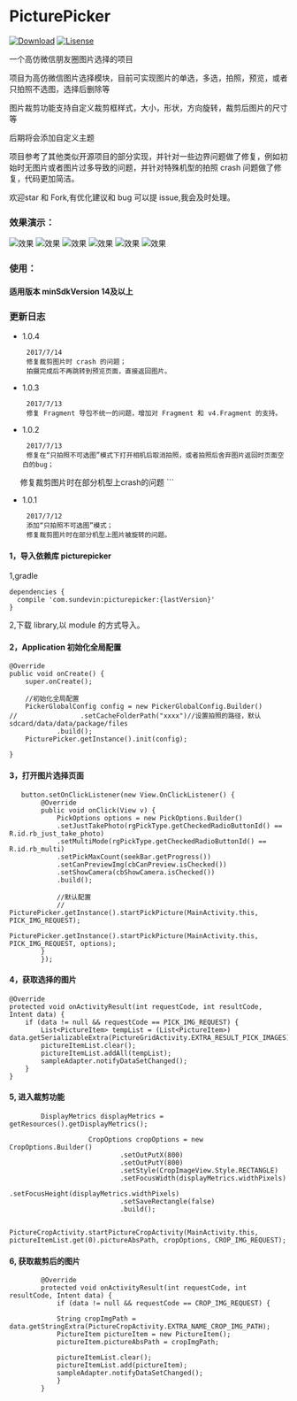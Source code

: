 # PicturePicker

[![Download](https://api.bintray.com/packages/sundevin/PicturePicker/picturepicker/images/download.svg)](https://bintray.com/sundevin/PicturePicker/picturepicker/_latestVersion)
[![Lisense](https://img.shields.io/badge/License-Apache%202-lightgrey.svg)](https://www.apache.org/licenses/LICENSE-2.0)

一个高仿微信朋友圈图片选择的项目

项目为高仿微信图片选择模块，目前可实现图片的单选，多选，拍照，预览，或者只拍照不选图，选择后删除等

图片裁剪功能支持自定义裁剪框样式，大小，形状，方向旋转，裁剪后图片的尺寸等

后期将会添加自定义主题

项目参考了其他类似开源项目的部分实现，并针对一些边界问题做了修复，例如初始时无图片或者图片过多导致的问题，并针对特殊机型的拍照 crash 问题做了修复，代码更加简洁。

 欢迎star 和 Fork,有优化建议和 bug 可以提 issue,我会及时处理。
 
### 效果演示：
 
 ![效果](https://raw.githubusercontent.com/sundevin/Screenshot/master/picturepicker-img/0.gif)
 ![效果](https://raw.githubusercontent.com/sundevin/Screenshot/master/picturepicker-img/1.png)
 ![效果](https://raw.githubusercontent.com/sundevin/Screenshot/master/picturepicker-img/2.png)
 ![效果](https://raw.githubusercontent.com/sundevin/Screenshot/master/picturepicker-img/3.png)
 ![效果](https://raw.githubusercontent.com/sundevin/Screenshot/master/picturepicker-img/4.png)
 ![效果](https://raw.githubusercontent.com/sundevin/Screenshot/master/picturepicker-img/5.png)

### 使用：

#### 适用版本 minSdkVersion 14及以上


### 更新日志

- 1.0.4
    ```
     2017/7/14
     修复裁剪图片时 crash 的问题；
     拍摄完成后不再跳转到预览页面，直接返回图片。
    ```


- 1.0.3
    ```
     2017/7/13
     修复 Fragment 导包不统一的问题，增加对 Fragment 和 v4.Fragment 的支持。
    ```


- 1.0.2
    ```
     2017/7/13
     修复在“只拍照不可选图”模式下打开相机后取消拍照，或者拍照后舍弃图片返回时页面空白的bug；
     修复裁剪图片时在部分机型上crash的问题
    ```

- 1.0.1
    ```
     2017/7/12
     添加“只拍照不可选图”模式；
     修复裁剪图片时在部分机型上图片被旋转的问题。
    ```

#### 1，导入依赖库 picturepicker

1,gradle
```
dependencies {
  compile 'com.sundevin:picturepicker:{lastVersion}'
}
```

2,下载 library,以 module 的方式导入。
 
#### 2，Application 初始化全局配置
 
    @Override
    public void onCreate() {
        super.onCreate();

        //初始化全局配置
        PickerGlobalConfig config = new PickerGlobalConfig.Builder()
    //                .setCacheFolderPath("xxxx")//设置拍照的路径，默认sdcard/data/data/package/files
                .build();
        PicturePicker.getInstance().init(config);

    }
        
#### 3，打开图片选择页面
       button.setOnClickListener(new View.OnClickListener() {
            @Override
            public void onClick(View v) {
                PickOptions options = new PickOptions.Builder()
                .setJustTakePhoto(rgPickType.getCheckedRadioButtonId() == R.id.rb_just_take_photo)
                .setMultiMode(rgPickType.getCheckedRadioButtonId() == R.id.rb_multi)
                .setPickMaxCount(seekBar.getProgress())
                .setCanPreviewImg(cbCanPreview.isChecked())
                .setShowCamera(cbShowCamera.isChecked())
                .build();
                
                //默认配置
                // PicturePicker.getInstance().startPickPicture(MainActivity.this, PICK_IMG_REQUEST);
                PicturePicker.getInstance().startPickPicture(MainActivity.this, PICK_IMG_REQUEST, options);
            }
            });   
        

#### 4，获取选择的图片

    @Override
    protected void onActivityResult(int requestCode, int resultCode, Intent data) {
        if (data != null && requestCode == PICK_IMG_REQUEST) {
            List<PictureItem> tempList = (List<PictureItem>) data.getSerializableExtra(PictureGridActivity.EXTRA_RESULT_PICK_IMAGES);
            pictureItemList.clear();
            pictureItemList.addAll(tempList);
            sampleAdapter.notifyDataSetChanged();
        } 
    }

#### 5, 进入裁剪功能

```
        DisplayMetrics displayMetrics = getResources().getDisplayMetrics();

                    CropOptions cropOptions = new CropOptions.Builder()
                            .setOutPutX(800)
                            .setOutPutY(800)
                            .setStyle(CropImageView.Style.RECTANGLE)
                            .setFocusWidth(displayMetrics.widthPixels)
                            .setFocusHeight(displayMetrics.widthPixels)
                            .setSaveRectangle(false)
                            .build();

                    PictureCropActivity.startPictureCropActivity(MainActivity.this, pictureItemList.get(0).pictureAbsPath, cropOptions, CROP_IMG_REQUEST);

```

#### 6, 获取裁剪后的图片

```
        @Override
        protected void onActivityResult(int requestCode, int resultCode, Intent data) {
            if (data != null && requestCode == CROP_IMG_REQUEST) {

            String cropImgPath = data.getStringExtra(PictureCropActivity.EXTRA_NAME_CROP_IMG_PATH);
            PictureItem pictureItem = new PictureItem();
            pictureItem.pictureAbsPath = cropImgPath;

            pictureItemList.clear();
            pictureItemList.add(pictureItem);
            sampleAdapter.notifyDataSetChanged();
            }
        }
```